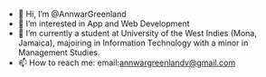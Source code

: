 - 👋 Hi, I’m @AnnwarGreenland
- 👀 I’m interested in App and Web Development 
- 🌱 I’m currently a student at University of the West Indies (Mona, Jamaica), majoiring in Information Technology with a minor in Management Studies.
- 📫 How to reach me:
    email:annwargreenlandv@gmail.com

<!---
AnnwarGreenland/AnnwarGreenland is a ✨ special ✨ repository because its `README.md` (this file) appears on your GitHub profile.
You can click the Preview link to take a look at your changes.
--->
